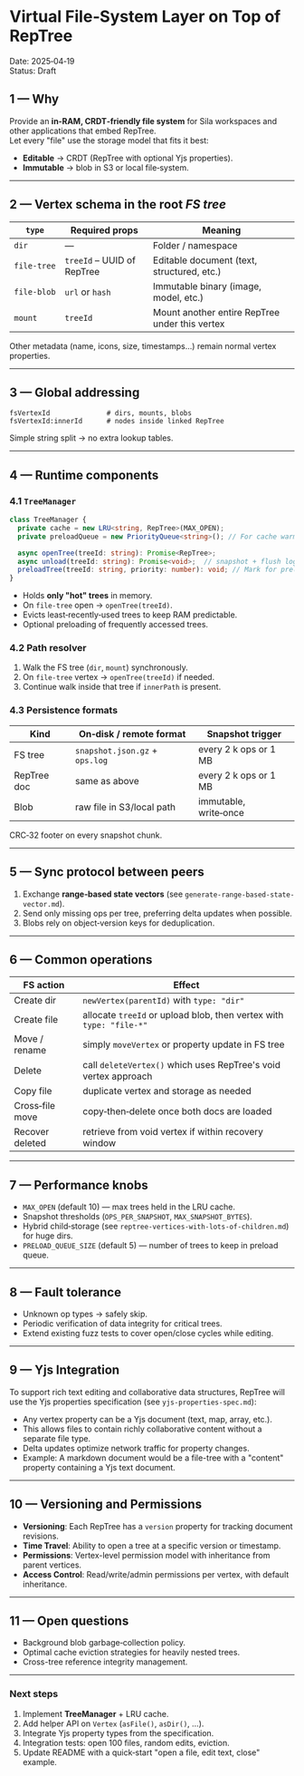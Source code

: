 # Virtual File‑System Layer on Top of RepTree

Date: 2025‑04‑19  
Status: Draft

## 1 — Why

Provide an **in‑RAM, CRDT‑friendly file system** for Sila workspaces and other applications that embed RepTree.  
Let every "file" use the storage model that fits it best:

* **Editable** → CRDT (RepTree with optional Yjs properties).  
* **Immutable** → blob in S3 or local file‑system.

---

## 2 — Vertex schema in the root *FS tree*

| `type`       | Required props                              | Meaning                                          |
|--------------|---------------------------------------------|--------------------------------------------------|
| `dir`        | —                                           | Folder / namespace                               |
| `file‑tree`  | `treeId` – UUID of RepTree                  | Editable document (text, structured, etc.)       |
| `file‑blob`  | `url` or `hash`                             | Immutable binary (image, model, etc.)            |
| `mount`      | `treeId`                                    | Mount another entire RepTree under this vertex   |

Other metadata (name, icons, size, timestamps…) remain normal vertex properties.

---

## 3 — Global addressing

```
fsVertexId              # dirs, mounts, blobs
fsVertexId:innerId      # nodes inside linked RepTree
```

Simple string split → no extra lookup tables.

---

## 4 — Runtime components

### 4.1 `TreeManager`

```ts
class TreeManager {
  private cache = new LRU<string, RepTree>(MAX_OPEN);
  private preloadQueue = new PriorityQueue<string>(); // For cache warming

  async openTree(treeId: string): Promise<RepTree>;
  async unload(treeId: string): Promise<void>;  // snapshot + flush log
  preloadTree(treeId: string, priority: number): void; // Mark for preloading
}
```

* Holds **only "hot" trees** in memory.  
* On `file‑tree` open → `openTree(treeId)`.  
* Evicts least‑recently‑used trees to keep RAM predictable.
* Optional preloading of frequently accessed trees.

### 4.2 Path resolver

1. Walk the FS tree (`dir`, `mount`) synchronously.  
2. On `file-tree` vertex → `openTree(treeId)` if needed.  
3. Continue walk inside that tree if `innerPath` is present.

### 4.3 Persistence formats

| Kind         | On‑disk / remote format                   | Snapshot trigger                |
|--------------|-------------------------------------------|---------------------------------|
| FS tree      | `snapshot.json.gz` + `ops.log`            | every 2 k ops or 1 MB           |
| RepTree doc  | same as above                             | every 2 k ops or 1 MB           |
| Blob         | raw file in S3/local path                 | immutable, write‑once           |

CRC‑32 footer on every snapshot chunk.

---

## 5 — Sync protocol between peers

1. Exchange **range‑based state vectors** (see `generate-range-based-state-vector.md`).  
2. Send only missing ops per tree, preferring delta updates when possible.  
3. Blobs rely on object‑version keys for deduplication.

---

## 6 — Common operations

| FS action         | Effect                                                               |
|-------------------|----------------------------------------------------------------------|
| Create dir        | `newVertex(parentId)` with `type: "dir"`                             |
| Create file       | allocate `treeId` or upload blob, then vertex with `type: "file-*"`  |
| Move / rename     | simply `moveVertex` or property update in FS tree                    |
| Delete            | call `deleteVertex()` which uses RepTree's void vertex approach      |
| Copy file         | duplicate vertex and storage as needed                               |
| Cross‑file move   | copy‑then‑delete once both docs are loaded                           |
| Recover deleted   | retrieve from void vertex if within recovery window                  |

---

## 7 — Performance knobs

* `MAX_OPEN` (default 10) — max trees held in the LRU cache.  
* Snapshot thresholds (`OPS_PER_SNAPSHOT`, `MAX_SNAPSHOT_BYTES`).  
* Hybrid child‑storage (see `reptree-vertices-with-lots-of-children.md`) for huge dirs.
* `PRELOAD_QUEUE_SIZE` (default 5) — number of trees to keep in preload queue.

---

## 8 — Fault tolerance

* Unknown op types → safely skip.  
* Periodic verification of data integrity for critical trees.
* Extend existing fuzz tests to cover open/close cycles while editing.

---

## 9 — Yjs Integration

To support rich text editing and collaborative data structures, RepTree will use the Yjs properties specification (see `yjs-properties-spec.md`):

* Any vertex property can be a Yjs document (text, map, array, etc.).
* This allows files to contain richly collaborative content without a separate file type.
* Delta updates optimize network traffic for property changes.
* Example: A markdown document would be a file-tree with a "content" property containing a Yjs text document.

---

## 10 — Versioning and Permissions

* **Versioning**: Each RepTree has a `version` property for tracking document revisions.
* **Time Travel**: Ability to open a tree at a specific version or timestamp.
* **Permissions**: Vertex-level permission model with inheritance from parent vertices.
* **Access Control**: Read/write/admin permissions per vertex, with default inheritance.

---

## 11 — Open questions

* Background blob garbage‑collection policy.
* Optimal cache eviction strategies for heavily nested trees.
* Cross-tree reference integrity management.

---

### Next steps

1. Implement **TreeManager** + LRU cache.  
2. Add helper API on `Vertex` (`asFile()`, `asDir()`, …).  
3. Integrate Yjs property types from the specification.
4. Integration tests: open 100 files, random edits, eviction.  
5. Update README with a quick‑start "open a file, edit text, close" example.
